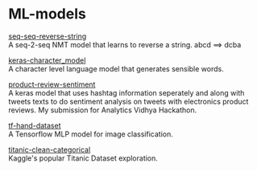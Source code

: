# ML-models


[seq-seq-reverse-string](seq-seq-reverse-string)  
  A seq-2-seq NMT model that learns to reverse a string.
  abcd ==> dcba

[keras-character_model](keras-character_model)  
  A character level language model that generates sensible words.
    
[product-review-sentiment](product-review-sentiment)  
  A keras model that uses hashtag information seperately and along with tweets texts to do sentiment analysis on tweets with  electronics product reviews. My submission for Analytics Vidhya Hackathon.

[tf-hand-dataset](tf-hand-dataset)  
  A Tensorflow MLP model for image classification.
  
[titanic-clean-categorical](titanic-clean-categorical)  
  Kaggle's popular Titanic Dataset exploration.
 

